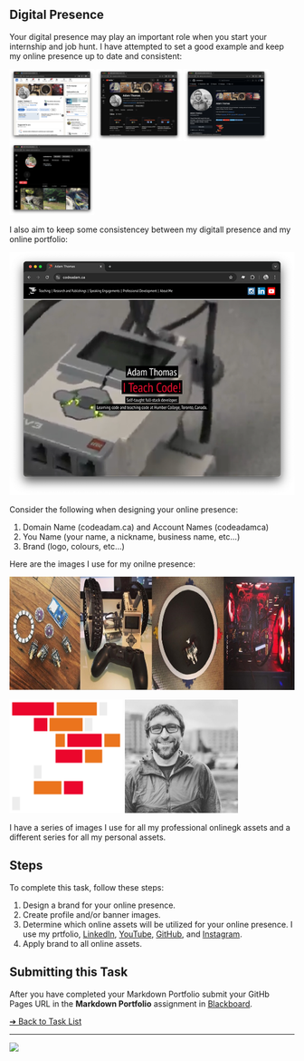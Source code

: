 <style>@import url("//readme.codeadam.ca/readme.css");</style>

## Digital Presence

Your digital presence may play an important role when you start your internship and job hunt. I have attempted to set a good example and keep my online presence up to date and consistent:

[<img src="images/screenshot-linkedin.png" width="150">](https://www.linkedin.com/in/adambenjaminthomas/)
[<img src="images/screenshot-youtube.png" width="150">](https://www.youtube.com/@codeadamca)
[<img src="images/screenshot-github.png" width="150">](https://github.com/codeadamca)
[<img src="images/screenshot-instagram.png" width="150">](https://www.instagram.com/codeadamca/)

I also aim to keep some consistencey between my digitall presence and my online portfolio:

[![CodeAdam](images/screenshot-codeadam.png)](https://codeadam.ca)

Consider the following when designing your online presence:

1. Domain Name (codeadam.ca) and Account Names (codeadamca)
2. You Name (your name, a nickname, business name, etc...)
3. Brand (logo, colours, etc...)

Here are the images I use for my onilne presence:

<img src="images/presence-banner.jpeg" height="200">

<img src="images/presence-logo.png" height="200"> <img src="images/presence-profile.jpg" height="200">

I have a series of images I use for all my professional onlinegk assets and a different series for all my personal assets. 

## Steps

To complete this task, follow these steps:

1. Design a brand for your online presence. 
2. Create profile and/or banner images.
3. Determine which online assets will be utilized for your online presence. I use my prtfolio, [LinkedIn](https://www.linkedin.com/), [YouTube](https://www.youtube.com/), [GitHub](https://github.com/), and [Instagram](https://instagram.com/).
4. Apply brand to all online assets. 

## Submitting this Task

After you have completed your Markdown Portfolio submit your GitHb Pages URL in the **Markdown Portfolio** assignment in [Blackboard](https://learn.humber.ca/).

[&#10132; Back to Task List](/)

---

<a href="https://brickmmo.com">
<img src="https://brickmmo.com/images/brickmmo-logo-horizontal.jpg" width="100">
</a>
